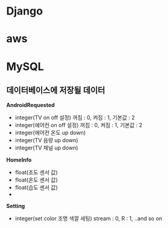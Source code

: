 # Django




# aws



# MySQL

## 데이터베이스에 저장될 데이터

**AndroidRequested**
- integer(TV on off 설정) 꺼짐 : 0, 켜짐 : 1, 기본값 : 2
- integer(에어컨 on off 설정) 꺼짐 : 0, 켜짐 : 1, 기본값 : 2 
- integer(에어컨 온도 up down)
- integer(TV 음량 up down)
- integer(TV 채널 up down)


**HomeInfo**

- float(조도 센서 값)
- float(온도 센서 값)
- float(습도 센서 값)
- 

**Setting**

- integer(set color 조명 색깔 세팅) stream : 0, R : 1, ..and so on

